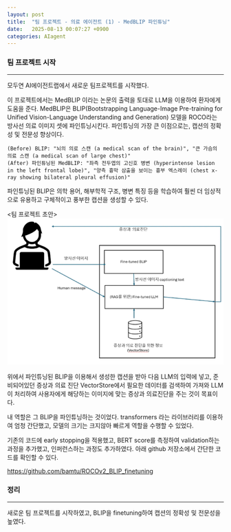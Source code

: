 ```yaml
---
layout: post
title:  "팀 프로젝트 - 의료 에이전트 (1) - MedBLIP 파인튜닝"
date:   2025-08-13 00:07:27 +0900
categories: AIagent
---
```


### 팀 프로젝트 시작
---

모두연 AI에이전트랩에서 새로운 팀프로젝트를 시작했다. 

이 프로젝트에서는 MedBLIP 이라는 논문의 출력을 토대로 LLM을 이용하여 환자에게 도움을 준다. MedBLIP은 BLIP(Bootstrapping Language-Image Pre-training for Unified Vision-Language Understanding and Generation) 모델을 ROCO라는 방사선 의료 이미지 셋에 파인튜닝시킨다. 파인튜닝의 가장 큰 이점으로는, 캡션의 정확성 및 전문성 향상이다.


```text
(Before) BLIP: "뇌의 의료 스캔 (a medical scan of the brain)", "큰 가슴의 의료 스캔 (a medical scan of large chest)"
(After) 파인튜닝된 MedBLIP: "좌측 전두엽의 고신호 병변 (hyperintense lesion in the left frontal lobe)", "양측 흉막 삼출을 보이는 흉부 엑스레이 (chest x-ray showing bilateral pleural effusion)"
```

파인튜닝된 BLIP은 의학 용어, 해부학적 구조, 병변 특징 등을 학습하여 훨씬 더 임상적으로 유용하고 구체적이고 풍부한 캡션을 생성할 수 있다. 

<팀 프로젝트 초안>
![](/assets/202508Mo224159.png)

위에서 파인튜닝된 BLIP을 이용해서 생성한 캡션을 받아 다음 LLM의 입력에 넣고, 준비되어있던 증상과 의료 진단 VectorStore에서 필요한 데이터를 검색하여 가져와 LLM이 처리하여 사용자에게 해당하는 이미지에 맞는 증상과 의료진단을 주는 것이 목표이다. 

내 역할은 그 BLIP을 파인튜닝하는 것이었다. transformers 라는 라이브러리를 이용하여 엄청 간단했고, 모델의 크기는 크지않아 빠르게 역할을 수행할 수 있었다. 

기존의 코드에 early stopping을 적용했고, BERT score를 측정하여 validation하는 과정을 추가했고, 인퍼런스하는 과정도 추가하였다. 아래 github 저장소에서 간단한 코드를 확인할 수 있다.

https://github.com/bamtu/ROCOv2_BLIP_finetuning


### 정리
---
새로운 팀 프로젝트를 시작하였고, BLIP을 finetuning하여 캡션의 정확성 및 전문성을 높였다. 